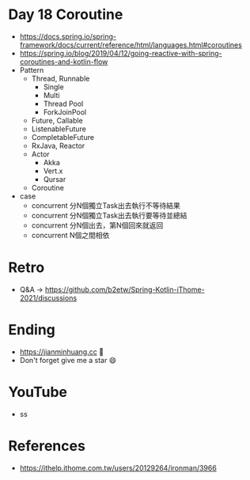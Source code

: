# Day 18 Coroutine
* https://docs.spring.io/spring-framework/docs/current/reference/html/languages.html#coroutines
* https://spring.io/blog/2019/04/12/going-reactive-with-spring-coroutines-and-kotlin-flow
* Pattern
  * Thread, Runnable
    * Single
    * Multi
    * Thread Pool
    * ForkJoinPool 
  * Future, Callable
  * ListenableFuture
  * CompletableFuture
  * RxJava, Reactor
  * Actor
    * Akka
    * Vert.x
    * Qursar
  * Coroutine
* case
  * concurrent 分N個獨立Task出去執行不等待結果
  * concurrent 分N個獨立Task出去執行要等待並總結
  * concurrent 分N個出去，第N個回來就返回
  * concurrent N個之間相依

# Retro
* Q&A -> https://github.com/b2etw/Spring-Kotlin-iThome-2021/discussions

# Ending
* https://jianminhuang.cc 🌈
* Don't forget give me a star 😄

# YouTube
* ss

# References
* https://ithelp.ithome.com.tw/users/20129264/ironman/3966
